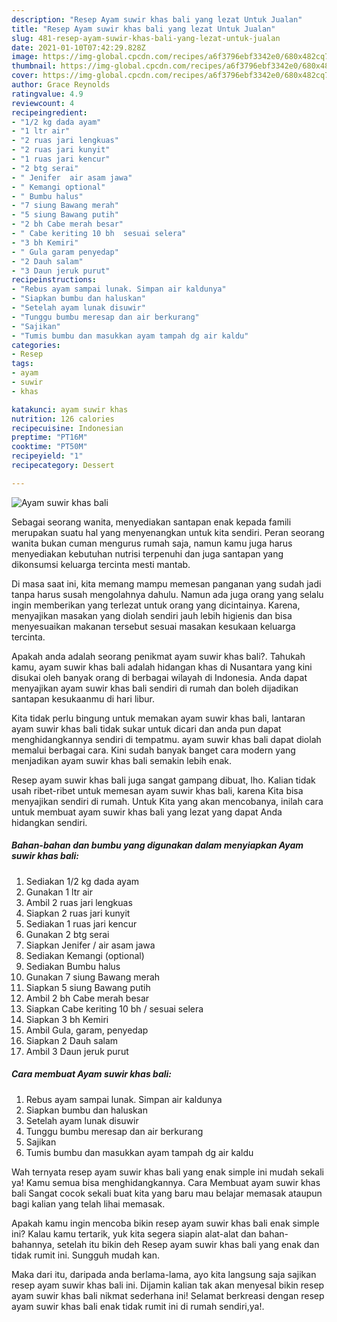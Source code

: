 ```yaml
---
description: "Resep Ayam suwir khas bali yang lezat Untuk Jualan"
title: "Resep Ayam suwir khas bali yang lezat Untuk Jualan"
slug: 481-resep-ayam-suwir-khas-bali-yang-lezat-untuk-jualan
date: 2021-01-10T07:42:29.828Z
image: https://img-global.cpcdn.com/recipes/a6f3796ebf3342e0/680x482cq70/ayam-suwir-khas-bali-foto-resep-utama.jpg
thumbnail: https://img-global.cpcdn.com/recipes/a6f3796ebf3342e0/680x482cq70/ayam-suwir-khas-bali-foto-resep-utama.jpg
cover: https://img-global.cpcdn.com/recipes/a6f3796ebf3342e0/680x482cq70/ayam-suwir-khas-bali-foto-resep-utama.jpg
author: Grace Reynolds
ratingvalue: 4.9
reviewcount: 4
recipeingredient:
- "1/2 kg dada ayam"
- "1 ltr air"
- "2 ruas jari lengkuas"
- "2 ruas jari kunyit"
- "1 ruas jari kencur"
- "2 btg serai"
- " Jenifer  air asam jawa"
- " Kemangi optional"
- " Bumbu halus"
- "7 siung Bawang merah"
- "5 siung Bawang putih"
- "2 bh Cabe merah besar"
- " Cabe keriting 10 bh  sesuai selera"
- "3 bh Kemiri"
- " Gula garam penyedap"
- "2 Dauh salam"
- "3 Daun jeruk purut"
recipeinstructions:
- "Rebus ayam sampai lunak. Simpan air kaldunya"
- "Siapkan bumbu dan haluskan"
- "Setelah ayam lunak disuwir"
- "Tunggu bumbu meresap dan air berkurang"
- "Sajikan"
- "Tumis bumbu dan masukkan ayam tampah dg air kaldu"
categories:
- Resep
tags:
- ayam
- suwir
- khas

katakunci: ayam suwir khas 
nutrition: 126 calories
recipecuisine: Indonesian
preptime: "PT16M"
cooktime: "PT50M"
recipeyield: "1"
recipecategory: Dessert

---
```



![Ayam suwir khas bali](https://img-global.cpcdn.com/recipes/a6f3796ebf3342e0/680x482cq70/ayam-suwir-khas-bali-foto-resep-utama.jpg)

Sebagai seorang wanita, menyediakan santapan enak kepada famili merupakan suatu hal yang menyenangkan untuk kita sendiri. Peran seorang  wanita bukan cuman mengurus rumah saja, namun kamu juga harus menyediakan kebutuhan nutrisi terpenuhi dan juga santapan yang dikonsumsi keluarga tercinta mesti mantab.

Di masa  saat ini, kita memang mampu memesan panganan yang sudah jadi tanpa harus susah mengolahnya dahulu. Namun ada juga orang yang selalu ingin memberikan yang terlezat untuk orang yang dicintainya. Karena, menyajikan masakan yang diolah sendiri jauh lebih higienis dan bisa menyesuaikan makanan tersebut sesuai masakan kesukaan keluarga tercinta. 



Apakah anda adalah seorang penikmat ayam suwir khas bali?. Tahukah kamu, ayam suwir khas bali adalah hidangan khas di Nusantara yang kini disukai oleh banyak orang di berbagai wilayah di Indonesia. Anda dapat menyajikan ayam suwir khas bali sendiri di rumah dan boleh dijadikan santapan kesukaanmu di hari libur.

Kita tidak perlu bingung untuk memakan ayam suwir khas bali, lantaran ayam suwir khas bali tidak sukar untuk dicari dan anda pun dapat menghidangkannya sendiri di tempatmu. ayam suwir khas bali dapat diolah memalui berbagai cara. Kini sudah banyak banget cara modern yang menjadikan ayam suwir khas bali semakin lebih enak.

Resep ayam suwir khas bali juga sangat gampang dibuat, lho. Kalian tidak usah ribet-ribet untuk memesan ayam suwir khas bali, karena Kita bisa menyajikan sendiri di rumah. Untuk Kita yang akan mencobanya, inilah cara untuk membuat ayam suwir khas bali yang lezat yang dapat Anda hidangkan sendiri.

<!--inarticleads1-->

##### Bahan-bahan dan bumbu yang digunakan dalam menyiapkan Ayam suwir khas bali:

1. Sediakan 1/2 kg dada ayam
1. Gunakan 1 ltr air
1. Ambil 2 ruas jari lengkuas
1. Siapkan 2 ruas jari kunyit
1. Sediakan 1 ruas jari kencur
1. Gunakan 2 btg serai
1. Siapkan  Jenifer / air asam jawa
1. Sediakan  Kemangi (optional)
1. Sediakan  Bumbu halus
1. Gunakan 7 siung Bawang merah
1. Siapkan 5 siung Bawang putih
1. Ambil 2 bh Cabe merah besar
1. Siapkan  Cabe keriting 10 bh / sesuai selera
1. Siapkan 3 bh Kemiri
1. Ambil  Gula, garam, penyedap
1. Siapkan 2 Dauh salam
1. Ambil 3 Daun jeruk purut




<!--inarticleads2-->

##### Cara membuat Ayam suwir khas bali:

1. Rebus ayam sampai lunak. Simpan air kaldunya
1. Siapkan bumbu dan haluskan
1. Setelah ayam lunak disuwir
1. Tunggu bumbu meresap dan air berkurang
1. Sajikan
1. Tumis bumbu dan masukkan ayam tampah dg air kaldu




Wah ternyata resep ayam suwir khas bali yang enak simple ini mudah sekali ya! Kamu semua bisa menghidangkannya. Cara Membuat ayam suwir khas bali Sangat cocok sekali buat kita yang baru mau belajar memasak ataupun bagi kalian yang telah lihai memasak.

Apakah kamu ingin mencoba bikin resep ayam suwir khas bali enak simple ini? Kalau kamu tertarik, yuk kita segera siapin alat-alat dan bahan-bahannya, setelah itu bikin deh Resep ayam suwir khas bali yang enak dan tidak rumit ini. Sungguh mudah kan. 

Maka dari itu, daripada anda berlama-lama, ayo kita langsung saja sajikan resep ayam suwir khas bali ini. Dijamin kalian tak akan menyesal bikin resep ayam suwir khas bali nikmat sederhana ini! Selamat berkreasi dengan resep ayam suwir khas bali enak tidak rumit ini di rumah sendiri,ya!.

